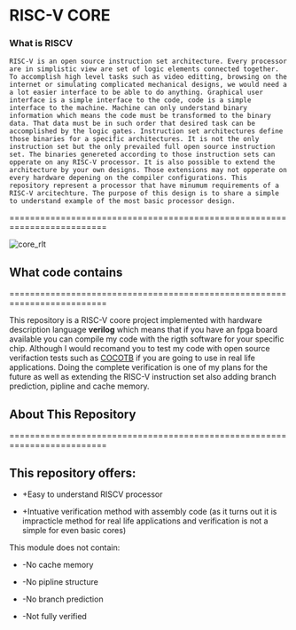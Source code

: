 # RISC-V CORE


### What is RISCV
    RISC-V is an open source instruction set architecture. Every processor are in simplistic view are set of logic elements connected together. To accomplish high level tasks such as video editting, browsing on the internet or simulating complicated mechanical designs, we would need a a lot easier interface to be able to do anything. Graphical user interface is a simple interface to the code, code is a simple interface to the machine. Machine can only understand binary information which means the code must be transformed to the binary data. That data must be in such order that desired task can be accomplished by the logic gates. Instruction set architectures define those binaries for a specific architectures. It is not the only instruction set but the only prevailed full open source instruction set. The binaries genereted according to those instruction sets can opperate on any RISC-V processor. It is also possible to extend the architecture by your own designs. Those extensions may not opperate on every hardware depening on the compiler configurations. This repository represent a processor that have minumum requirements of a RISC-V arcitechture. The purpose of this design is to share a simple to understand example of the most basic processor design.

=========================================================================

![core_rlt][core_rlt]


## What code contains

=========================================================================

This repository is a RISC-V coore project implemented with hardware description language **verilog** which means that if you have an fpga board available you can compile my code with the rigth software for your specific chip. Although I would recomand you to test my code with open source verifaction tests such as [COCOTB][cocotb] if you are going to use in real life applications. Doing the complete verification is one of my plans for the future as well as extending the RISC-V instruction set also adding branch prediction, pipline and cache memory.

## About This Repository

=========================================================================

## This repository offers:

+ +Easy to understand RISCV processor

+ +Intuative verification method with assembly code 
(as it turns out it is impracticle method for real life applications and verification is not a simple for even basic cores)

This module does not contain:

- -No cache memory

- -No pipline structure

- -No branch prediction

- -Not fully verified

[cocotb]: https://www.cocotb.org/  "cocotb"
[core_rlt]: https://github.com/EnesErcin/Single_Cycle_RISCV_Core/tree/main/Report/core_rtl.png  "core_rtl"